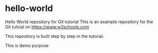 # hello-world
Hello World repository for Git tutorial
This is an example repository for the Git tutoial on https://www.w3schools.com

This repository is built step by step in the tutorial.

This is demo purpose
